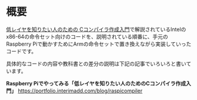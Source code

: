 # 概要
[低レイヤを知りたい人のための Cコンパイラ作成入門](https://www.sigbus.info/compilerbook)で解説されているIntelのx86-64の命令セット向けのコードを、説明されている順番に、手元のRaspberry Piで動かすためにArmの命令セットで置き換えながら実装していったコードです。

具体的なコードの内容や教科書との差分の説明は下記の記事でいろいろと書いています。

**Raspberry Piでやってみる「低レイヤを知りたい人のためのCコンパイラ作成入門」**
https://portfolio.interimadd.com/blog/raspicompiler